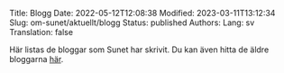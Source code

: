Title: Blogg
Date: 2022-05-12T12:08:38
Modified: 2023-03-11T13:12:34
Slug: om-sunet/aktuellt/blogg
Status: published
Authors: 
Lang: sv
Translation: false

Här listas de bloggar som Sunet har skrivit. Du kan även hitta de äldre bloggarna [här](/om-sunet/sunet-blogg/).
